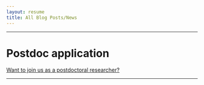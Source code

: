 ```yaml
---
layout: resume
title: All Blog Posts/News
---
```


---
# Postdoc application

[Want to join us as a postdoctoral researcher?](/2020-08-18-postDoc.md)

---
